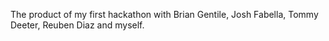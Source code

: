 The product of my first hackathon with Brian Gentile, Josh Fabella, Tommy Deeter, Reuben Diaz and myself. 

